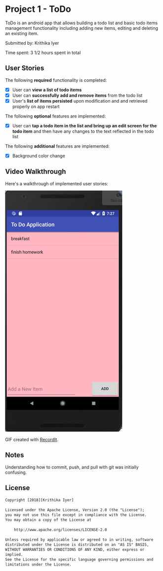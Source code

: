 # Project 1 - ToDo

ToDo is an android app that allows building a todo list and basic todo items management functionality including adding new items, editing and deleting an existing item.

Submitted by: Krithika Iyer

Time spent: 3 1/2 hours spent in total

## User Stories

The following **required** functionality is completed:

* [X] User can **view a list of todo items**
* [X] User can **successfully add and remove items** from the todo list
* [X] User's **list of items persisted** upon modification and and retrieved properly on app restart

The following **optional** features are implemented:

* [X] User can **tap a todo item in the list and bring up an edit screen for the todo item** and then have any changes to the text reflected in the todo list

The following **additional** features are implemented:

* [X] Background color change

## Video Walkthrough

Here's a walkthrough of implemented user stories:

![Walkthrough](walkthrough.gif) 

GIF created with [RecordIt](http://www.cockos.com/licecap/).

## Notes

Understanding how to commit, push, and pull with git was initially confusing.

## License

    Copyright [2018][Krithika Iyer]

    Licensed under the Apache License, Version 2.0 (the "License");
    you may not use this file except in compliance with the License.
    You may obtain a copy of the License at

        http://www.apache.org/licenses/LICENSE-2.0

    Unless required by applicable law or agreed to in writing, software
    distributed under the License is distributed on an "AS IS" BASIS,
    WITHOUT WARRANTIES OR CONDITIONS OF ANY KIND, either express or implied.
    See the License for the specific language governing permissions and
    limitations under the License.
